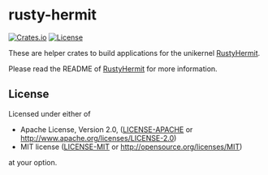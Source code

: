 # rusty-hermit

[![Crates.io](https://img.shields.io/crates/v/hermit-abi.svg)](https://crates.io/crates/hermit-abi)
[![License](https://img.shields.io/crates/l/hermit-abi.svg)](https://img.shields.io/crates/l/hermit-abi.svg)

These are helper crates to build applications for the unikernel [RustyHermit](https://github.com/hermitcore/libhermit-rs).

Please read the README of [RustyHermit](https://github.com/hermitcore/libhermit-rs) for more information.

## License

Licensed under either of

* Apache License, Version 2.0, ([LICENSE-APACHE](LICENSE-APACHE) or http://www.apache.org/licenses/LICENSE-2.0)
* MIT license ([LICENSE-MIT](LICENSE-MIT) or http://opensource.org/licenses/MIT)

at your option.
